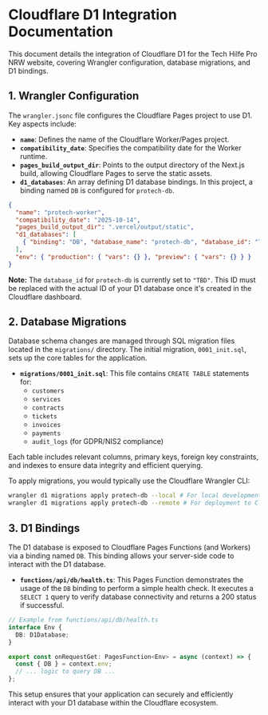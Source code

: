 # Cloudflare D1 Integration Documentation

This document details the integration of Cloudflare D1 for the Tech Hilfe Pro NRW website, covering Wrangler configuration, database migrations, and D1 bindings.

## 1. Wrangler Configuration

The `wrangler.jsonc` file configures the Cloudflare Pages project to use D1. Key aspects include:

- **`name`**: Defines the name of the Cloudflare Worker/Pages project.
- **`compatibility_date`**: Specifies the compatibility date for the Worker runtime.
- **`pages_build_output_dir`**: Points to the output directory of the Next.js build, allowing Cloudflare Pages to serve the static assets.
- **`d1_databases`**: An array defining D1 database bindings. In this project, a binding named `DB` is configured for `protech-db`.

```json
{
  "name": "protech-worker",
  "compatibility_date": "2025-10-14",
  "pages_build_output_dir": ".vercel/output/static",
  "d1_databases": [
    { "binding": "DB", "database_name": "protech-db", "database_id": "TBD" }
  ],
  "env": { "production": { "vars": {} }, "preview": { "vars": {} } }
}
```

**Note:** The `database_id` for `protech-db` is currently set to `"TBD"`. This ID must be replaced with the actual ID of your D1 database once it's created in the Cloudflare dashboard.

## 2. Database Migrations

Database schema changes are managed through SQL migration files located in the `migrations/` directory. The initial migration, `0001_init.sql`, sets up the core tables for the application.

- **`migrations/0001_init.sql`**: This file contains `CREATE TABLE` statements for:
  - `customers`
  - `services`
  - `contracts`
  - `tickets`
  - `invoices`
  - `payments`
  - `audit_logs` (for GDPR/NIS2 compliance)

Each table includes relevant columns, primary keys, foreign key constraints, and indexes to ensure data integrity and efficient querying.

To apply migrations, you would typically use the Cloudflare Wrangler CLI:

```bash
wrangler d1 migrations apply protech-db --local # For local development
wrangler d1 migrations apply protech-db --remote # For deployment to Cloudflare
```

## 3. D1 Bindings

The D1 database is exposed to Cloudflare Pages Functions (and Workers) via a binding named `DB`. This binding allows your server-side code to interact with the D1 database.

- **`functions/api/db/health.ts`**: This Pages Function demonstrates the usage of the `DB` binding to perform a simple health check. It executes a `SELECT 1` query to verify database connectivity and returns a 200 status if successful.

```typescript
// Example from functions/api/db/health.ts
interface Env {
  DB: D1Database;
}

export const onRequestGet: PagesFunction<Env> = async (context) => {
  const { DB } = context.env;
  // ... logic to query DB ...
};
```

This setup ensures that your application can securely and efficiently interact with your D1 database within the Cloudflare ecosystem.
